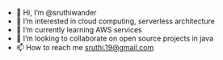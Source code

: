 - 👋 Hi, I’m @sruthiwander
- 👀 I’m interested in cloud computing, serverless architecture
- 🌱 I’m currently learning AWS services
- 💞️ I’m looking to collaborate on open source projects in java
- 📫 How to reach me sruthi.19@gmail.com

<!---
sruthiwander/sruthiwander is a ✨ special ✨ repository because its `README.md` (this file) appears on your GitHub profile.
You can click the Preview link to take a look at your changes.
--->
